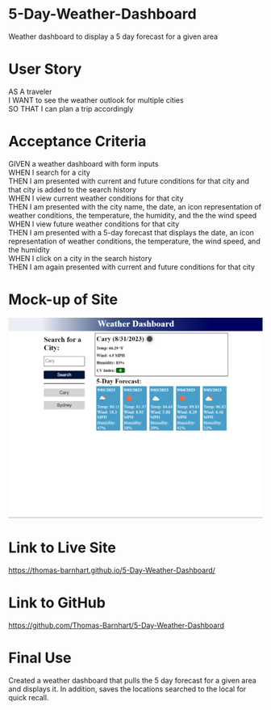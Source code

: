 # 5-Day-Weather-Dashboard
Weather dashboard to display a 5 day forecast for a given area

# User Story
AS A traveler <br />
I WANT to see the weather outlook for multiple cities <br />
SO THAT I can plan a trip accordingly <br />

# Acceptance Criteria
GIVEN a weather dashboard with form inputs <br />
WHEN I search for a city <br />
THEN I am presented with current and future conditions for that city and that city is added to the search history <br />
WHEN I view current weather conditions for that city <br />
THEN I am presented with the city name, the date, an icon representation of weather conditions, the temperature, the humidity, and the the wind speed <br />
WHEN I view future weather conditions for that city <br />
THEN I am presented with a 5-day forecast that displays the date, an icon representation of weather conditions, the temperature, the wind speed, and the humidity <br />
WHEN I click on a city in the search history <br />
THEN I am again presented with current and future conditions for that city <br />

# Mock-up of Site
![Still of the working site](./assets/images/screenshot-of-site.png)

# Link to Live Site
https://thomas-barnhart.github.io/5-Day-Weather-Dashboard/

# Link to GitHub
https://github.com/Thomas-Barnhart/5-Day-Weather-Dashboard

# Final Use
Created a weather dashboard that pulls the 5 day forecast for a given area and displays it.  In addition, saves the locations searched to the local for quick recall.